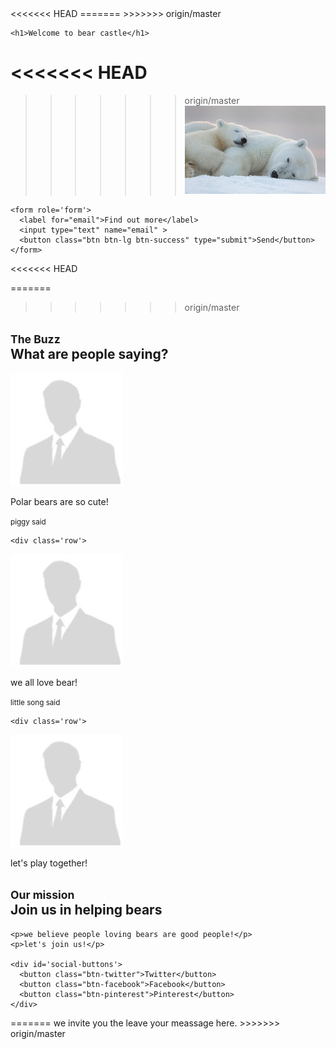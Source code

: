 <html>
<head>
  <title>bear castle</title>
<<<<<<< HEAD
  <link href='bootstrap-3.3.7-dist/css/bootstrap.css' rel='stylesheet'> 
=======
  <link href='bootstrap-3.3.7-dist/css/bootstrap.css' rel='stylesheet'>
>>>>>>> origin/master
  <meta name="viewport" content="width=device-width, initial-scale=1.0">
</head>

<body>

<div class='container'>
  
  <div class='jumbotron'>

    <h1>Welcome to bear castle</h1>

<<<<<<< HEAD
=======
<HEAD>

>>>>>>> origin/master
    <img src='images/polarb.jpg'>

    <form role='form'>
      <label for="email">Find out more</label>
      <input type="text" name="email" >
      <button class="btn btn-lg btn-success" type="submit">Send</button>
    </form>
<<<<<<< HEAD
    
  </div>
=======
    </div>
 
>>>>>>> origin/master





  <div id="buzz">
    <h2><small>The Buzz</small><br />What are people saying?</h2>
    
  <div class='row'>
    <div class='text-center col-xs-4'>
    <img class='img-circle' src='images/person.jpg'>
      <p>Polar bears are so cute!</p>
      <small>piggy said</small>
    </div>
    
    <div class='row'>
  <div class='text-center col-xs-4'>
      <img class='img-circle' src='images/person.jpg'>
      <p>we all love bear!</p>
      <small>little song said</small>
    </div>
   
    <div class='row'>
  <div class='text-center col-xs-4'>
      <img class='img-circle' src='images/person.jpg'>
      <p>let's play together!</p>
    </div> 
    </div>




  <div id="mission">
    <h2><small>Our mission</small><br />Join us in helping bears</h2>

    <p>we believe people loving bears are good people!</p>
    <p>let's join us!</p>

    <div id='social-buttons'>
      <button class="btn-twitter">Twitter</button>
      <button class="btn-facebook">Facebook</button>
      <button class="btn-pinterest">Pinterest</button>
    </div>
  </div>


</div>
</body>


<!-- Sandwich from: © Kosoff | <a href="http://www.dreamstime.com/">Dreamstime Stock Photos</a> & <a href="http://www.stockfreeimages.com/">Stock Free Images</a> -->
</html>
=======
we invite you the leave your meassage here.
>>>>>>> origin/master

